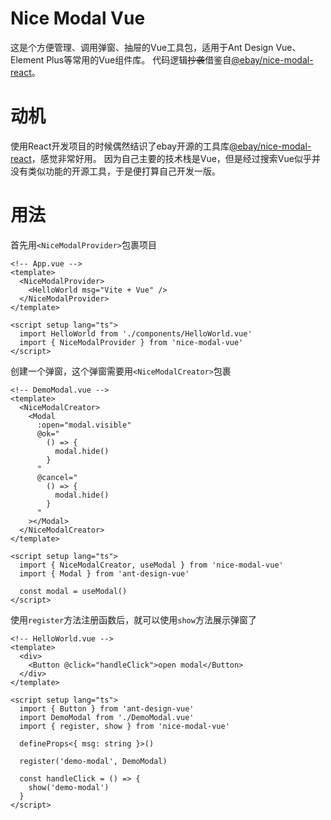 # Nice Modal Vue
这是个方便管理、调用弹窗、抽屉的Vue工具包，适用于Ant Design Vue、Element Plus等常用的Vue组件库。
代码逻辑~~抄袭~~借鉴自[@ebay/nice-modal-react](https://github.com/eBay/nice-modal-react)。

# 动机
使用React开发项目的时候偶然结识了ebay开源的工具库[@ebay/nice-modal-react](https://github.com/eBay/nice-modal-react)，感觉非常好用。
因为自己主要的技术栈是Vue，但是经过搜索Vue似乎并没有类似功能的开源工具，于是便打算自己开发一版。

# 用法
首先用`<NiceModalProvider>`包裹项目
```vue
<!-- App.vue -->
<template>
  <NiceModalProvider>
    <HelloWorld msg="Vite + Vue" />
  </NiceModalProvider>
</template>

<script setup lang="ts">
  import HelloWorld from './components/HelloWorld.vue'
  import { NiceModalProvider } from 'nice-modal-vue'
</script>
```

创建一个弹窗，这个弹窗需要用`<NiceModalCreator>`包裹
```vue
<!-- DemoModal.vue -->
<template>
  <NiceModalCreator>
    <Modal
      :open="modal.visible"
      @ok="
        () => {
          modal.hide()
        }
      "
      @cancel="
        () => {
          modal.hide()
        }
      "
    ></Modal>
  </NiceModalCreator>
</template>

<script setup lang="ts">
  import { NiceModalCreator, useModal } from 'nice-modal-vue'
  import { Modal } from 'ant-design-vue'

  const modal = useModal()
</script>
```

使用`register`方法注册函数后，就可以使用`show`方法展示弹窗了
```vue
<!-- HelloWorld.vue -->
<template>
  <div>
    <Button @click="handleClick">open modal</Button>
  </div>
</template>

<script setup lang="ts">
  import { Button } from 'ant-design-vue'
  import DemoModal from './DemoModal.vue'
  import { register, show } from 'nice-modal-vue'

  defineProps<{ msg: string }>()

  register('demo-modal', DemoModal)

  const handleClick = () => {
    show('demo-modal')
  }
</script>
```